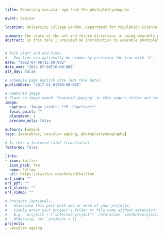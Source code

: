 ```yaml
---
title: Assessing vascular age from the photoplethysmogram

event: Seminar

location: University College London, Department for Population Science and Experimental Medicine

summary: The state-of-the-art and future directions in using wearable photoplethysmography for health monitoring
abstract: In this talk I provided an introduction to wearable photoplethysmography, described key photoplethysmography signal processing techniques and their clinical applications, and outlined a vision to establish best practices in biomedical signal processing to realise the full potential of wearable photoplethysmography.


# Talk start and end times.
#   End time can optionally be hidden by prefixing the line with `#`.
date: "2022-07-06T15:00:00Z"
date_end: "2022-07-06T16:00:00Z"
all_day: false

# Schedule page publish date (NOT talk date).
publishDate: "2017-01-01T00:00:00Z"

# Featured image
# Place an image named `featured.jpg/png` in this page's folder and customize its options here.
image: 
  caption: 'Image credit: **P. Charlton**'
  focal_point: ""
  placement: 1
  preview_only: false
  
authors: [admin]
tags: [wearables, vascular ageing, photoplethysmography]

# Is this a featured talk? (true/false)
featured: false

links:
- icon: twitter
  icon_pack: fab
  name: Follow
  url: https://twitter.com/PeterHCharlton
url_code: ""
url_pdf: ""
url_slides: ""
url_video: ""

# Projects (optional).
#   Associate this post with one or more of your projects.
#   Simply enter your project's folder or file name without extension.
#   E.g. `projects = ["internal-project"]` references `content/project/deep-learning/index.md`.
#   Otherwise, set `projects = []`.
projects:
- vascular ageing
---
```

